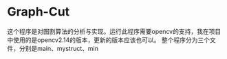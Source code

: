 # Graph-Cut
这个程序是对图割算法的分析与实现。运行此程序需要opencv的支持，我在项目中使用的是opencv2.14的版本，更新的版本应该也可以。
整个程序分为三个文件，分别是main、mystruct、min
